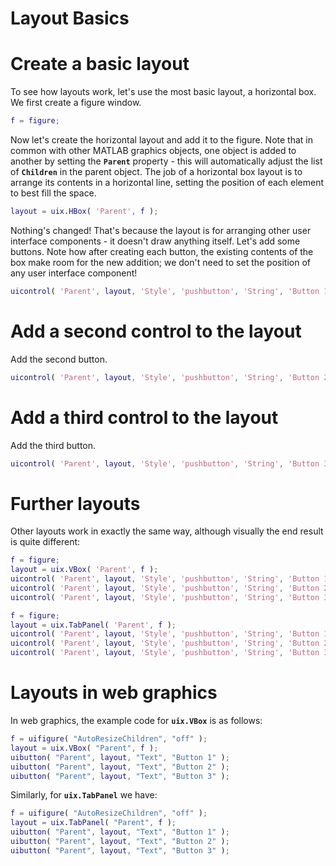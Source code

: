 
# **Layout Basics**

# Create a basic layout

To see how layouts work, let's use the most basic layout, a horizontal box. We first create a figure window.

```matlab
f = figure;
```

Now let's create the horizontal layout and add it to the figure. Note that in common with other MATLAB graphics objects, one object is added to another by setting the **`Parent`** property \- this will automatically adjust the list of **`Children`** in the parent object. The job of a horizontal box layout is to arrange its contents in a horizontal line, setting the position of each element to best fill the space.

```matlab
layout = uix.HBox( 'Parent', f );
```

Nothing's changed! That's because the layout is for arranging other user interface components \- it doesn't draw anything itself. Let's add some buttons. Note how after creating each button, the existing contents of the box make room for the new addition; we don't need to set the position of any user interface component!

```matlab
uicontrol( 'Parent', layout, 'Style', 'pushbutton', 'String', 'Button 1' )
```

# Add a second control to the layout

Add the second button.

```matlab
uicontrol( 'Parent', layout, 'Style', 'pushbutton', 'String', 'Button 2' )
```

# Add a third control to the layout

Add the third button.

```matlab
uicontrol( 'Parent', layout, 'Style', 'pushbutton', 'String', 'Button 3' )
```

# Further layouts

Other layouts work in exactly the same way, although visually the end result is quite different:

```matlab
f = figure;
layout = uix.VBox( 'Parent', f );
uicontrol( 'Parent', layout, 'Style', 'pushbutton', 'String', 'Button 1' )
uicontrol( 'Parent', layout, 'Style', 'pushbutton', 'String', 'Button 2' )
uicontrol( 'Parent', layout, 'Style', 'pushbutton', 'String', 'Button 3' )
```

```matlab
f = figure;
layout = uix.TabPanel( 'Parent', f );
uicontrol( 'Parent', layout, 'Style', 'pushbutton', 'String', 'Button 1' )
uicontrol( 'Parent', layout, 'Style', 'pushbutton', 'String', 'Button 2' )
uicontrol( 'Parent', layout, 'Style', 'pushbutton', 'String', 'Button 3' )
```

# Layouts in web graphics

In web graphics, the example code for **`uix.VBox`** is as follows:

```matlab
f = uifigure( "AutoResizeChildren", "off" );
layout = uix.VBox( "Parent", f );
uibutton( "Parent", layout, "Text", "Button 1" );
uibutton( "Parent", layout, "Text", "Button 2" );
uibutton( "Parent", layout, "Text", "Button 3" );
```

Similarly, for **`uix.TabPanel`** we have:

```matlab
f = uifigure( "AutoResizeChildren", "off" );
layout = uix.TabPanel( "Parent", f );
uibutton( "Parent", layout, "Text", "Button 1" );
uibutton( "Parent", layout, "Text", "Button 2" );
uibutton( "Parent", layout, "Text", "Button 3" );
```